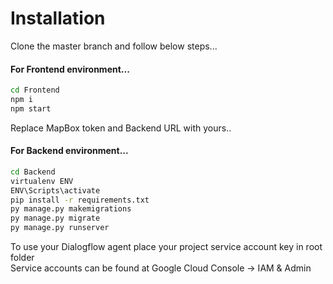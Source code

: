 
# Installation
Clone the master branch and follow below steps...

#### For Frontend environment...

```sh
cd Frontend
npm i
npm start
```
Replace MapBox token and Backend URL with yours..

#### For Backend environment...

```sh
cd Backend
virtualenv ENV
ENV\Scripts\activate
pip install -r requirements.txt
py manage.py makemigrations
py manage.py migrate
py manage.py runserver
```
To use your Dialogflow agent place your project service account key in root folder \
Service accounts can be found at Google Cloud Console -> IAM & Admin
